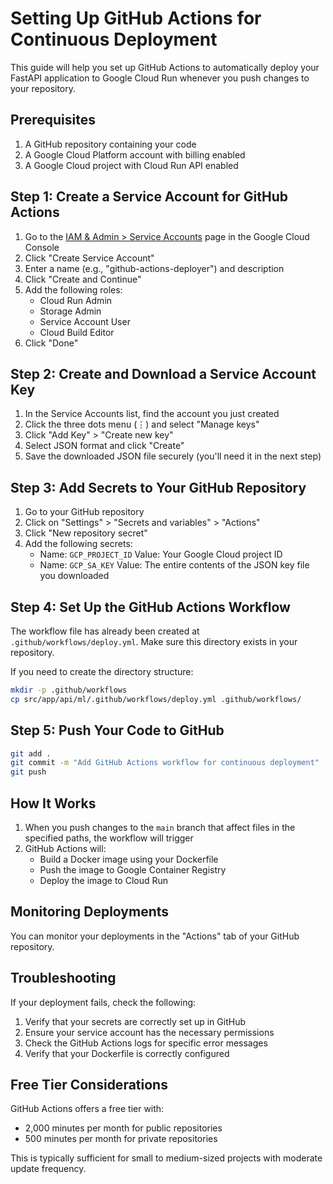# Setting Up GitHub Actions for Continuous Deployment

This guide will help you set up GitHub Actions to automatically deploy your FastAPI application to Google Cloud Run whenever you push changes to your repository.

## Prerequisites

1. A GitHub repository containing your code
2. A Google Cloud Platform account with billing enabled
3. A Google Cloud project with Cloud Run API enabled

## Step 1: Create a Service Account for GitHub Actions

1. Go to the [IAM & Admin > Service Accounts](https://console.cloud.google.com/iam-admin/serviceaccounts) page in the Google Cloud Console
2. Click "Create Service Account"
3. Enter a name (e.g., "github-actions-deployer") and description
4. Click "Create and Continue"
5. Add the following roles:
   - Cloud Run Admin
   - Storage Admin
   - Service Account User
   - Cloud Build Editor
6. Click "Done"

## Step 2: Create and Download a Service Account Key

1. In the Service Accounts list, find the account you just created
2. Click the three dots menu (⋮) and select "Manage keys"
3. Click "Add Key" > "Create new key"
4. Select JSON format and click "Create"
5. Save the downloaded JSON file securely (you'll need it in the next step)

## Step 3: Add Secrets to Your GitHub Repository

1. Go to your GitHub repository
2. Click on "Settings" > "Secrets and variables" > "Actions"
3. Click "New repository secret"
4. Add the following secrets:
   - Name: `GCP_PROJECT_ID`
     Value: Your Google Cloud project ID
   - Name: `GCP_SA_KEY`
     Value: The entire contents of the JSON key file you downloaded

## Step 4: Set Up the GitHub Actions Workflow

The workflow file has already been created at `.github/workflows/deploy.yml`. Make sure this directory exists in your repository.

If you need to create the directory structure:

```bash
mkdir -p .github/workflows
cp src/app/api/ml/.github/workflows/deploy.yml .github/workflows/
```

## Step 5: Push Your Code to GitHub

```bash
git add .
git commit -m "Add GitHub Actions workflow for continuous deployment"
git push
```

## How It Works

1. When you push changes to the `main` branch that affect files in the specified paths, the workflow will trigger
2. GitHub Actions will:
   - Build a Docker image using your Dockerfile
   - Push the image to Google Container Registry
   - Deploy the image to Cloud Run

## Monitoring Deployments

You can monitor your deployments in the "Actions" tab of your GitHub repository.

## Troubleshooting

If your deployment fails, check the following:

1. Verify that your secrets are correctly set up in GitHub
2. Ensure your service account has the necessary permissions
3. Check the GitHub Actions logs for specific error messages
4. Verify that your Dockerfile is correctly configured

## Free Tier Considerations

GitHub Actions offers a free tier with:
- 2,000 minutes per month for public repositories
- 500 minutes per month for private repositories

This is typically sufficient for small to medium-sized projects with moderate update frequency. 